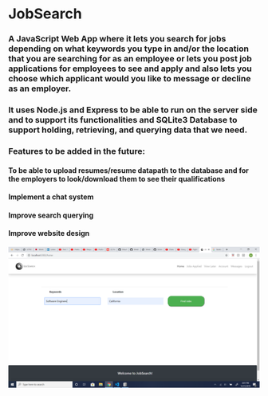 # JobSearch

### A JavaScript Web App where it lets you search for jobs depending on what keywords you type in and/or the location that you are searching for as an employee or lets you post job applications for employees to see and apply and also lets you choose which applicant would you like to message or decline as an employer.

### It uses Node.js and Express to be able to run on the server side and to support its functionalities and SQLite3 Database to support holding, retrieving, and querying data that we need.

### Features to be added in the future:

#### To be able to upload resumes/resume datapath to the database and for the employers to look/download them to see their qualifications

#### Implement a chat system

#### Improve search querying

#### Improve website design

<img src="images/Screenshot%20(64).png">
